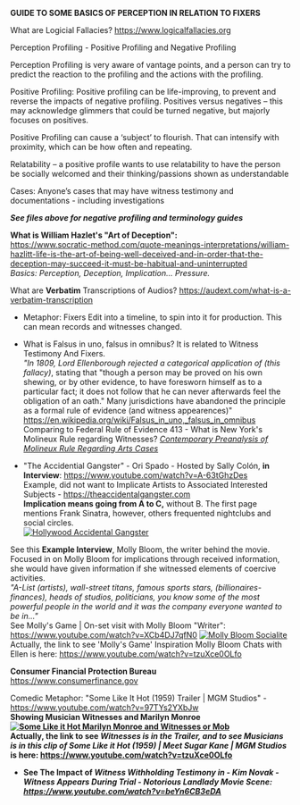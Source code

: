 <b>GUIDE TO SOME BASICS OF PERCEPTION IN RELATION TO FIXERS</b>

What are Logicial Fallacies? https://www.logicalfallacies.org

Perception Profiling - Positive Profiling and Negative Profiling

Perception Profiling is very aware of vantage points, and a person can try to predict the reaction to the profiling and the actions with the profiling.

Positive Profiling:
Positive profiling can be life-improving, to prevent and reverse the impacts of negative profiling. 
Positives versus negatives – this may acknowledge glimmers that could be turned negative, but majorly focuses on positives.

Positive Profiling can cause a ‘subject’ to flourish. That can intensify with proximity, which can be how often and repeating.

Relatability – a positive profile wants to use relatability to have the person be socially welcomed and their thinking/passions shown as understandable

Cases: Anyone’s cases that may have witness testimony and documentations - including investigations

<b>*See files above for negative profiling and terminology guides*<br>

What is William Hazlet's "Art of Deception":<br></b>
https://www.socratic-method.com/quote-meanings-interpretations/william-hazlitt-life-is-the-art-of-being-well-deceived-and-in-order-that-the-deception-may-succeed-it-must-be-habitual-and-uninterrupted
<br><i>Basics: Perception, Deception, Implication... Pressure.</i>

What are <b>Verbatim</b> Transcriptions of Audios? https://audext.com/what-is-a-verbatim-transcription
- Metaphor: Fixers Edit into a timeline, to spin into it for production. This can mean records and witnesses changed.
- What is Falsus in uno, falsus in omnibus? It is related to Witness Testimony And Fixers.
<br><i>"In 1809, Lord Ellenborough rejected a categorical application of (this fallacy)</i>, stating that "though a person may be proved on his own shewing, or by other evidence, to have foresworn himself as to a particular fact; it does not follow that he can never afterwards feel the obligation of an oath." Many jurisdictions have abandoned the principle as a formal rule of evidence (and witness appearences)" https://en.wikipedia.org/wiki/Falsus_in_uno,_falsus_in_omnibus
<br>Comparing to Federal Rule of Evidence 413 - What is New York's Molineux Rule regarding Witnesses? <i><a href="https://lawreview.syr.edu/the-molineux-rule-how-this-exception-to-the-rules-of-evidence-could-impact-the-harvey-weinstein-trial/">Contemporary Preanalysis of Molineux Rule Regarding Arts Cases</a></i>

- "The Accidential Gangster" - Ori Spado - Hosted by Sally Colón, <b>in Interview</b>: https://www.youtube.com/watch?v=A-63tGhzDes<br>
Example, did not want to Implicate Artists to Associated Interested Subjects - https://theaccidentalgangster.com<br>
<b>Implication means going from A to C,</b> without B. The first page mentions Frank Sinatra, however, others frequented nightclubs and social circles.<br>
[![Hollywood Accidental Gangster](https://img.youtube.com/vi/A-63tGhzDes/0.jpg)](https://www.youtube.com/watch?v=A-63tGhzDes)

See this <b>Example Interview</b>, Molly Bloom, the writer behind the movie.
<br>Focused in on Molly Bloom for implications through received information, she would have given information if she witnessed elements of coercive activities.
<br><i>"A-List (artists), wall-street titans, famous sports stars, (billionaires-finances), heads of studios, politicians, you know some of the most powerful people in the world and it was the company everyone wanted to be in..."<br></i>
See Molly's Game | On-set visit with Molly Bloom "Writer": https://www.youtube.com/watch?v=XCb4DJ7qfN0
[![Molly Bloom Socialite](https://img.youtube.com/vi/tzuXce0OLfo/0.jpg)](https://www.youtube.com/watch?v=XCb4DJ7qfN0)
<br>Actually, the link to see 'Molly's Game' Inspiration Molly Bloom Chats with Ellen is here: https://www.youtube.com/watch?v=tzuXce0OLfo

<b>Consumer Financial Protection Bureau<br></b>
https://www.consumerfinance.gov

Comedic Metaphor: "Some Like It Hot (1959) Trailer | MGM Studios" - https://www.youtube.com/watch?v=97TYs2YXbJw<b><br>
Showing Musician Witnesses and Marilyn Monroe<br>
[![Some Like it Hot Marilyn Monroe and Witnesses or Mob](https://img.youtube.com/vi/NYWv8bRnODc/0.jpg)](https://www.youtube.com/watch?v=97TYs2YXbJw)
<br>Actually, the link to see <i>Witnesses is in the Trailer, and to see Musicians is in this clip of Some Like it Hot (1959) | Meet Sugar Kane | MGM Studios</i> is here: https://www.youtube.com/watch?v=tzuXce0OLfo

- See The Impact of <i>Witness Withholding Testimony in - Kim Novak - Witness Appears During Trial - Notorious Landlady Movie Scene<i>:
<br>https://www.youtube.com/watch?v=beYn6CB3eDA
